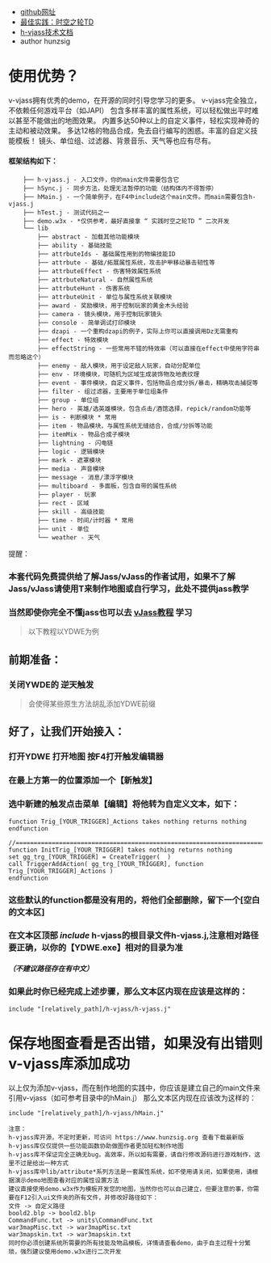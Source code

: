  * [github网址](https://github.com/hunzsig/h-vjass)
 * [最佳实践：时空之轮TD](https://github.com/hunzsig/h-war3/tree/master/w3xMaps/hyperSpaceTD)
 * [h-vjass技术文档](http://hvjass.book.hunzsig.org)
 * author hunzsig

# 使用优势？
v-vjass拥有优秀的demo，在开源的同时引导您学习的更多。
v-vjass完全独立，不依赖任何游戏平台（如JAPI）
包含多样丰富的属性系统，可以轻松做出平时难以甚至不能做出的地图效果。
内置多达50种以上的自定义事件，轻松实现神奇的主动和被动效果。
多达12格的物品合成，免去自行编写的困惑。丰富的自定义技能模板！
镜头、单位组、过滤器、背景音乐、天气等也应有尽有。
#### 框架结构如下：
```
    ├── h-vjass.j - 入口文件，你的main文件需要包含它
    ├── hSync.j - 同步方法，处理无法暂停的功能（结构体内不得暂停）
    ├── hMain.j - 一个简单例子，在F4中include这个main文件。而main需要包含h-vjass.j
    ├── hTest.j - 测试代码之一
    ├── demo.w3x - *仅供参考，最好直接拿 “ 实践时空之轮TD ” 二次开发
    └── lib
        ├── abstract - 加载其他功能模块
        ├── ability - 基础技能
        ├── attrbuteIds - 基础属性用到的物编技能ID
        ├── attrbute - 基础/拓展属性系统，攻击护甲移动暴击韧性等
        ├── attrbuteEffect - 伤害特效属性系统
        ├── attrbuteNatural - 自然属性系统
        ├── attrbuteHunt - 伤害系统
        ├── attrbuteUnit - 单位与属性系统关联模块
        ├── award - 奖励模块，用于控制玩家的黄金木头经验
        ├── camera - 镜头模块，用于控制玩家镜头
        ├── console - 简单调试打印模块
        ├── dzapi - 一个重构dzapi的例子，实际上你可以直接调用Dz无需重构
        ├── effect - 特效模块
        ├── effectString - 一些常用不错的特效串（可以直接在effect中使用字符串而忽略这个）
        ├── enemy - 敌人模块，用于设定敌人玩家，自动分配单位
        ├── env - 环境模块，可随机为区域生成装饰物及地表纹理
        ├── event - 事件模块，自定义事件，包括物品合成分拆/暴击，精确攻击捕捉等
        ├── filter - 组过滤器，主要用于单位组条件
        ├── group - 单位组
        ├── hero - 英雄/选英雄模块，包含点击/酒馆选择，repick/random功能等
        ├── is - 判断模块 * 常用
        ├── item - 物品模块，与属性系统无缝结合，合成/分拆等功能
        ├── itemMix - 物品合成子模块
        ├── lightning - 闪电链
        ├── logic - 逻辑模块
        ├── mark - 遮罩模块
        ├── media - 声音模块
        ├── message - 消息/漂浮字模块
        ├── multiboard - 多面板，包含自带的属性系统
        ├── player - 玩家
        ├── rect - 区域
        ├── skill - 高级技能
        ├── time - 时间/计时器 * 常用
        ├── unit - 单位
        └── weather - 天气
```

提醒：
### 本套代码免费提供给了解Jass/vJass的作者试用，如果不了解Jass/vJass请使用T来制作地图或自行学习，此处不提供jass教学
### 当然即使你完全不懂jass也可以去 [vJass教程](https://github.com/hunzsig/h-war3/tree/master/learn/vJass%E7%B3%BB%E5%88%97%E6%95%99%E7%A8%8B) 学习

> 以下教程以YDWE为例
## 前期准备：
### 关闭YWDE的 逆天触发 
> 会使得某些原生方法胡乱添加YDWE前缀

## 好了，让我们开始接入：
### 打开YDWE 打开地图 按F4打开触发编辑器
### 在最上方第一的位置添加一个【新触发】
### 选中新建的触发点击菜单【编辑】将他转为自定义文本，如下：
```
function Trig_[YOUR_TRIGGER]_Actions takes nothing returns nothing
endfunction

//===========================================================================
function InitTrig_[YOUR_TRIGGER] takes nothing returns nothing
set gg_trg_[YOUR_TRIGGER] = CreateTrigger(  )
call TriggerAddAction( gg_trg_[YOUR_TRIGGER], function Trig_[YOUR_TRIGGER]_Actions )
endfunction
```

### 这些默认的function都是没有用的，将他们全部删除，留下一个[空白的文本区]
### 在文本区顶部 *include* h-vjass的根目录文件h-vjass.j,注意相对路径要正确，以你的【YDWE.exe】相对的目录为准
##### （不建议路径存在有中文）
### 如果此时你已经完成上述步骤，那么文本区内现在应该是这样的：
```
include "[relatively_path]/h-vjass/h-vjass.j"
```


# 保存地图查看是否出错，如果没有出错则v-vjass库添加成功

以上仅为添加v-vjass，而在制作地图的实践中，你应该是建立自己的main文件来引用v-vjass（如可参考目录中的hMain.j）
那么文本区内现在应该改为这样的：
```
include "[relatively_path]/h-vjass/hMain.j"
```

```
注意：
h-vjass库开源，不定时更新，可访问 https://www.hunzsig.org 查看下载最新版
h-vjass库仅仅提供一些功能函数协助做图作者更加轻松制作地图
h-vjass库不保证完全正确无bug，高效率，所以如有需要，请自行修改源码进行游戏制作，这里不过是给出一种方式
h-vjass库中lib/attribute*系列方法是一套属性系统，如不使用请关闭，如果使用，请根据演示demo地图查看对应的属性设置方法
建议直接使用demo.w3x作为模板开发您的地图，当然你也可以自己建立，但要注意的事，你需要在F12引入ui文件夹的所有文件，并修改好路径如下：
文件 -> 自定义路径
boold2.blp -> boold2.blp
CommandFunc.txt -> units\CommandFunc.txt 
war3mapMisc.txt -> war3mapMisc.txt
war3mapskin.txt -> war3mapskin.txt
同时你必须创建系统所需要的所有技能及物品模板，详情请查看demo，由于自主过程十分繁琐，强烈建议使用demo.w3x进行二次开发
```

